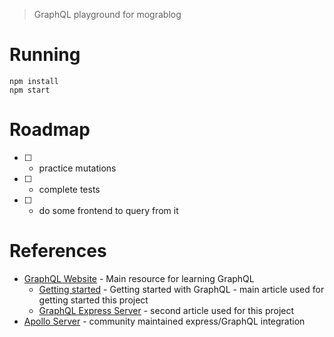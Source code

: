 > GraphQL playground for mograblog

# Running 

```
npm install 
npm start
```

# Roadmap

* [ ] - practice mutations   
* [ ] - complete tests
* [ ] - do some frontend to query from it 

# References

* [GraphQL Website](https://graphql.org) - Main resource for learning GraphQL
  * [Getting started](https://graphql.org/graphql-js/) - Getting started with GraphQL - main article used for getting started this project
  * [GraphQL Express Server](https://graphql.org/graphql-js/running-an-express-graphql-server/) - second article used for this project
* [Apollo Server](https://github.com/apollographql/apollo-server/tree/master/packages/apollo-server-express) - community maintained express/GraphQL integration
